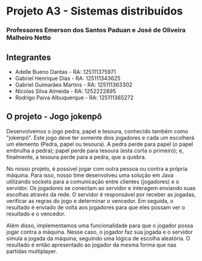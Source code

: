 # Projeto A3 - Sistemas distribuídos
### Professores Emerson dos Santos Paduan e José de Oliveira Malheiro Netto


## Integrantes 
* Adelle Bueno Dantas - RA: 125111375971
* Gabriel Henrique Dias - RA: 125111343625
* Gabriel Guimarães Martins - RA: 125111363302
* Nicolas Silva Almeida - RA: 1252222895
* Rodrigo Paiva Albuquerque - RA: 125111365272


## O projeto - Jogo jokenpô
Desenvolvemos o jogo pedra, papel e tesoura, conhecido também como "jokenpô". Este jogo deve ter somente dois jogadores e cada um escolherá um elemento (Pedra, papel ou tesoura). A pedra perde para papel (o papel embrulha a pedra); papel perde para tesoura (esta corta o primeiro); e, finalmente, a tesoura perde para a pedra, que a quebra.

No nosso projeto, é possível jogar com outra pessoa ou contra a própria máquina. Para isso, nosso time desenvolveu uma solução em Java utilizando sockets para a comunicação entre clientes (jogadores) e o servidor. Os jogadores se conectam ao servidor e interagem enviando suas escolhas através da rede. O servidor é responsável por receber as jogadas, verificar as regras do jogo e determinar o vencedor. Em seguida, o resultado é enviado de volta aos jogadores para que eles possam ver o resultado e o vencedor.

Além disso, implementamos uma funcionalidade para que o jogador possa jogar contra a máquina. Nesse caso, o jogador faz sua jogada e o servidor simula a jogada da máquina, seguindo uma lógica de escolha aleatória. O resultado é então apresentado ao jogador da mesma forma que nas partidas multiplayer.
